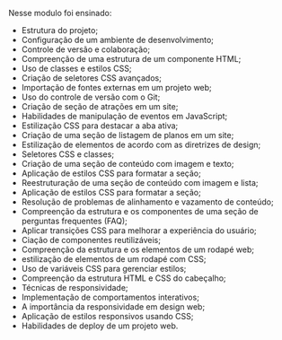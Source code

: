 Nesse modulo foi ensinado:

* Estrutura do projeto;
* Configuração de um ambiente de desenvolvimento;
* Controle de versão e colaboração;
* Compreenção de uma estrutura de um componente HTML;
* Uso de classes e estilos CSS;
* Criação de seletores CSS avançados;
* Importação de fontes externas em um projeto web;
* Uso do controle de versão com o Git;
* Criação de seção de atrações em um site;
* Habilidades de manipulação de eventos em JavaScript;
* Estilização CSS para destacar a aba ativa;
* Criação de uma seção de listagem de planos em um site;
* Estilização de elementos de acordo com as diretrizes de design;
* Seletores CSS e classes;
* Criação de uma seção de conteúdo com imagem e texto;
* Aplicação de estilos CSS para formatar a seção;
* Reestruturação de uma seção de conteúdo com imagem e lista;
* Aplicação de estilos CSS para formatar a seção;
* Resolução de problemas de alinhamento e vazamento de conteúdo;
* Compreenção da estrutura e os componentes de uma seção de perguntas frequentes (FAQ);
* Aplicar transições CSS para melhorar a experiência do usuário;
* Ciação de componentes reutilizáveis;
* Compreenção da estrutura e os elementos de um rodapé web;
* estilização de elementos de um rodapé com CSS;
* Uso de variáveis CSS para gerenciar estilos;
* Compreenção da estrutura HTML e CSS do cabeçalho;
* Técnicas de responsividade;
* Implementação de comportamentos interativos;
* A importância da responsividade em design web;
* Aplicação de estilos responsivos usando CSS;
* Habilidades de deploy de um projeto web.
